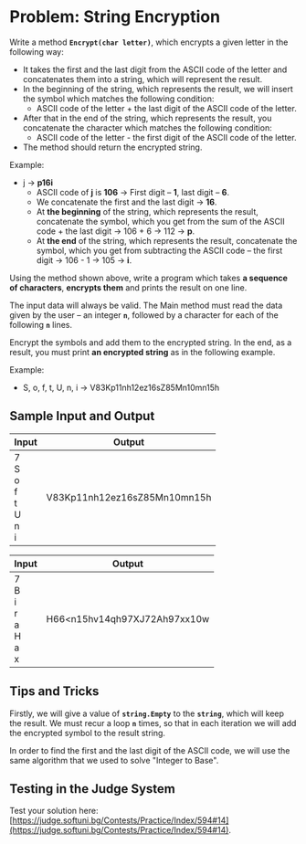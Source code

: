 # Problem: String Encryption

Write a method **`Encrypt(char letter)`**, which encrypts a given letter in the following way:
* It takes the first and the last digit from the ASCII code of the letter and concatenates them into a string, which will represent the result. 
* In the beginning of the string, which represents the result, we will insert the symbol which matches the following condition:
  * ASCII code of the letter + the last digit of the ASCII code of the letter.
* After that in the end of the string, which represents the result, you concatenate the character which matches the following condition:
  * ASCII code of the letter - the first digit of the ASCII code of the letter.
* The method should return the encrypted string.

Example:
* j &rarr; **p16i**
  * ASCII code of **j** is **106** &rarr; First digit – **1**, last digit – **6**.
  * We concatenate the first and the last digit &rarr; **16**.
  * At **the beginning** of the string, which represents the result, concatenate the symbol, which you get from the sum of the ASCII code + the last digit &rarr; 106 + 6 &rarr; 112 &rarr; **p**.
  * At **the end** of the string, which represents the result, concatenate the symbol, which you get from subtracting the ASCII code – the first digit &rarr; 106 - 1 &rarr; 105 &rarr; **i**.
  
Using the method shown above, write a program which takes **a sequence of characters**, **encrypts them** and prints the result on one line.

The input data will always be valid. The Main method must read the data given by the user – an integer **`n`**, followed by a character for each of the following **`n`** lines.

Encrypt the symbols and add them to the encrypted string. In the end, as a result, you must print **an encrypted string** as in the following example.

Example:
* S, o, f, t, U, n, i &rarr; V83Kp11nh12ez16sZ85Mn10mn15h

## Sample Input and Output

| Input | Output |
| --- | --- |
|7<br>S<br>o<br>f<br>t<br>U<br>n<br>i|V83Kp11nh12ez16sZ85Mn10mn15h|

| Input | Output | 
| --- | --- |
|7<br>B<br>i<br>r<br>a<br>H<br>a<br>x| H66<n15hv14qh97XJ72Ah97xx10w |

## Tips and Tricks
Firstly, we will give a value of **`string.Empty`** to the **`string`**, which will keep the result. We must recur a loop **`n`** times, so that in each iteration we will add the encrypted symbol to the result string. 

In order to find the first and the last digit of the ASCII code, we will use the same algorithm that we used to solve "Integer to Base".

## Testing in the Judge System

Test your solution here: [https://judge.softuni.bg/Contests/Practice/Index/594#14](https://judge.softuni.bg/Contests/Practice/Index/594#14).
